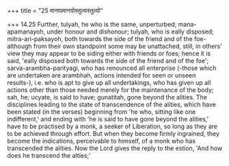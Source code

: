 +++
title = "25 मानापमानयोस्तुल्यस्तुल्यो"

+++
14.25 Further, tulyah, he who is the same, unperturbed; mana-apamanayoh,
under honour and dishonour; tulyah, who is eally disposed;
mitra-ari-paksayoh, both towards the side of the friend and of the
foe-although from their own standpoint some may be unattached, still, in
others' view they may appear to be siding either with friends or foes;
hence it is said, 'eally disposed both towards the side of the friend
and of the foe'; sarva-arambha-parityagi, who has renounced all
enterprise (-those which are undertaken are arambhah, actions intended
for seen or unseen results-), i.e. who is apt to give up all
undertakings, who has given up all actions other than those needed
merely for the maintenance of the body; sah, he; ucyate, is said to
have; gunatitah, gone beyond the alities. The disciplines leading to the
state of transcendence of the alities, which have been stated (in the
verses) beginning from 'he who, sitting like one indifferent,' and
ending with 'he is said to have gone beyond the alities,' have to be
practised by a monk, a seeker of Liberation, so long as they are to be
achieved through effort. But when they become firmly ingrained, they
become the indications, perceivable to himself, of a monk who has
transcended the alities. Now the Lord gives the reply to the estion,
'And how does he transcend the alties;'
